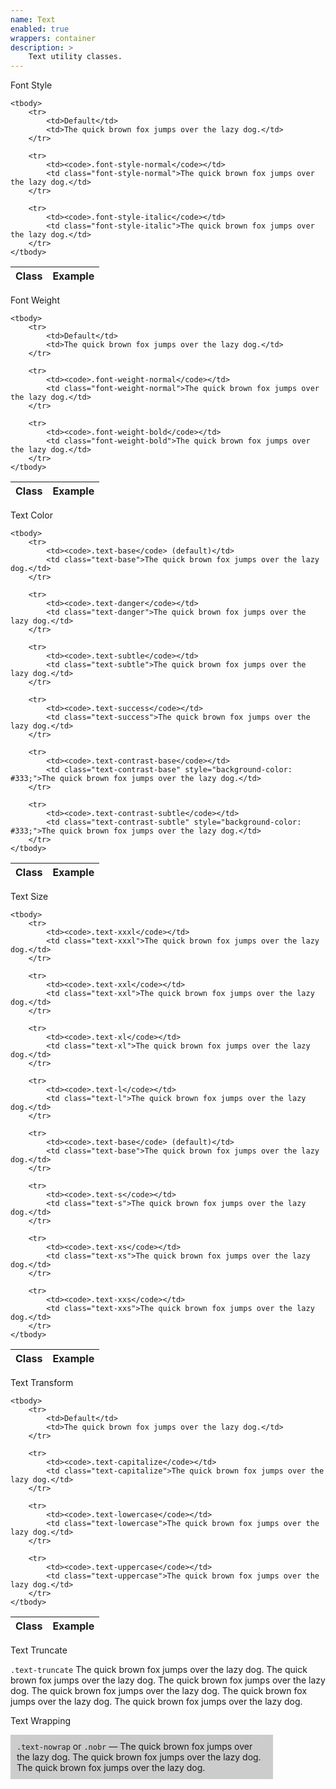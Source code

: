 ```yaml
---
name: Text
enabled: true
wrappers: container
description: >
    Text utility classes.
---
```


<div class="dd-heading">Font Style</div>

<table class="table table--border">
    <thead>
        <tr>
            <th>Class</th>
            <th>Example</th>
        </tr>
    </thead>

    <tbody>
        <tr>
            <td>Default</td>
            <td>The quick brown fox jumps over the lazy dog.</td>
        </tr>

        <tr>
            <td><code>.font-style-normal</code></td>
            <td class="font-style-normal">The quick brown fox jumps over the lazy dog.</td>
        </tr>

        <tr>
            <td><code>.font-style-italic</code></td>
            <td class="font-style-italic">The quick brown fox jumps over the lazy dog.</td>
        </tr>
    </tbody>
</table>

<div class="dd-heading">Font Weight</div>

<table class="table table--border">
    <thead>
        <tr>
            <th>Class</th>
            <th>Example</th>
        </tr>
    </thead>

    <tbody>
        <tr>
            <td>Default</td>
            <td>The quick brown fox jumps over the lazy dog.</td>
        </tr>

        <tr>
            <td><code>.font-weight-normal</code></td>
            <td class="font-weight-normal">The quick brown fox jumps over the lazy dog.</td>
        </tr>

        <tr>
            <td><code>.font-weight-bold</code></td>
            <td class="font-weight-bold">The quick brown fox jumps over the lazy dog.</td>
        </tr>
    </tbody>
</table>

<div class="dd-heading">Text Color</div>

<table class="table table--border">
    <thead>
        <tr>
            <th>Class</th>
            <th>Example</th>
        </tr>
    </thead>

    <tbody>
        <tr>
            <td><code>.text-base</code> (default)</td>
            <td class="text-base">The quick brown fox jumps over the lazy dog.</td>
        </tr>

        <tr>
            <td><code>.text-danger</code></td>
            <td class="text-danger">The quick brown fox jumps over the lazy dog.</td>
        </tr>

        <tr>
            <td><code>.text-subtle</code></td>
            <td class="text-subtle">The quick brown fox jumps over the lazy dog.</td>
        </tr>

        <tr>
            <td><code>.text-success</code></td>
            <td class="text-success">The quick brown fox jumps over the lazy dog.</td>
        </tr>

        <tr>
            <td><code>.text-contrast-base</code></td>
            <td class="text-contrast-base" style="background-color: #333;">The quick brown fox jumps over the lazy dog.</td>
        </tr>

        <tr>
            <td><code>.text-contrast-subtle</code></td>
            <td class="text-contrast-subtle" style="background-color: #333;">The quick brown fox jumps over the lazy dog.</td>
        </tr>
    </tbody>
</table>

<div class="dd-heading">Text Size</div>

<table class="table table--border">
    <thead>
        <tr>
            <th>Class</th>
            <th>Example</th>
        </tr>
    </thead>

    <tbody>
        <tr>
            <td><code>.text-xxxl</code></td>
            <td class="text-xxxl">The quick brown fox jumps over the lazy dog.</td>
        </tr>

        <tr>
            <td><code>.text-xxl</code></td>
            <td class="text-xxl">The quick brown fox jumps over the lazy dog.</td>
        </tr>

        <tr>
            <td><code>.text-xl</code></td>
            <td class="text-xl">The quick brown fox jumps over the lazy dog.</td>
        </tr>

        <tr>
            <td><code>.text-l</code></td>
            <td class="text-l">The quick brown fox jumps over the lazy dog.</td>
        </tr>

        <tr>
            <td><code>.text-base</code> (default)</td>
            <td class="text-base">The quick brown fox jumps over the lazy dog.</td>
        </tr>

        <tr>
            <td><code>.text-s</code></td>
            <td class="text-s">The quick brown fox jumps over the lazy dog.</td>
        </tr>

        <tr>
            <td><code>.text-xs</code></td>
            <td class="text-xs">The quick brown fox jumps over the lazy dog.</td>
        </tr>

        <tr>
            <td><code>.text-xxs</code></td>
            <td class="text-xxs">The quick brown fox jumps over the lazy dog.</td>
        </tr>
    </tbody>
</table>

<div class="dd-heading">Text Transform</div>

<table class="table table--border">
    <thead>
        <tr>
            <th>Class</th>
            <th>Example</th>
        </tr>
    </thead>

    <tbody>
        <tr>
            <td>Default</td>
            <td>The quick brown fox jumps over the lazy dog.</td>
        </tr>

        <tr>
            <td><code>.text-capitalize</code></td>
            <td class="text-capitalize">The quick brown fox jumps over the lazy dog.</td>
        </tr>

        <tr>
            <td><code>.text-lowercase</code></td>
            <td class="text-lowercase">The quick brown fox jumps over the lazy dog.</td>
        </tr>

        <tr>
            <td><code>.text-uppercase</code></td>
            <td class="text-uppercase">The quick brown fox jumps over the lazy dog.</td>
        </tr>
    </tbody>
</table>

<div class="dd-heading">Text Truncate</div>

<p class="text-truncate">
    <code>.text-truncate</code> The quick brown fox jumps over the lazy dog. The quick brown fox jumps over the lazy dog. The quick brown fox jumps over the lazy dog. The quick brown fox jumps over the lazy dog. The quick brown fox jumps over the lazy dog. The quick brown fox jumps over the lazy dog.
</p>

<div class="dd-heading">Text Wrapping</div>

<p class="text-nowrap" style="width: 400px; padding: 10px; background: #CCC;">
    <code>.text-nowrap</code> or <code>.nobr</code> — The quick brown fox jumps over the lazy dog. The quick brown fox jumps over the lazy dog. The quick brown fox jumps over the lazy dog.
</p>
